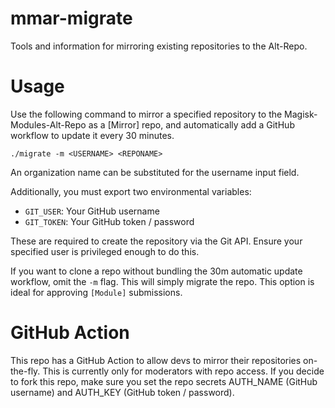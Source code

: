 # mmar-migrate
Tools and information for mirroring existing repositories to the Alt-Repo.

# Usage
Use the following command to mirror a specified repository to the Magisk-Modules-Alt-Repo as a [Mirror] repo, and automatically add a GitHub workflow to update it every 30 minutes.

`./migrate -m <USERNAME> <REPONAME>`

An organization name can be substituted for the username input field.

Additionally, you must export two environmental variables:

* `GIT_USER`: Your GitHub username
* `GIT_TOKEN`: Your GitHub token / password

These are required to create the repository via the Git API. Ensure your specified user is privileged enough to do this.

If you want to clone a repo without bundling the 30m automatic update workflow, omit the `-m` flag. This will simply migrate the repo. This option is ideal for approving `[Module]` submissions.

# GitHub Action
This repo has a GitHub Action to allow devs to mirror their repositories on-the-fly. This is currently only for moderators with repo access. If you decide to fork this repo, make sure you set the repo secrets AUTH_NAME (GitHub username) and AUTH_KEY (GitHub token / password).
